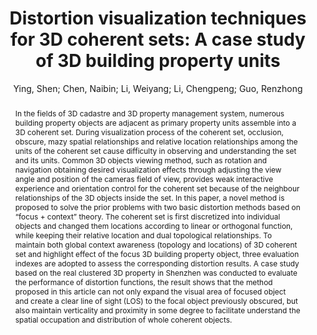 ---
layout: technique
title: "Distortion visualization techniques for 3D coherent sets: A case study of 3D building property units"
classifications:
    system_type: "False"
    technique: "True"
    design_study: "False"
    evaluation: "False"
    data: "False"
    analysis: "False"
    generation: "False"
    curation_and_transformation: "False"
    management: "False"
    modeling: "False"
    urban_analysis: "False"
    visualization: "True"
    sunlight_access: "False"
    wind_ventilation: "False"
    view_impact: "False"
    energy: "False"
    damage_and_disaster_management: "False"
    climate: "False"
    sound: "False"
    property_cadastre: "True"
    others: "False"
    lookup: "False"
    browse: "True"
    locate: "False"
    explore: "False"
    identify: "False"
    compare: "True"
    summarize: "False"
    distribution: "False"
    trends: "False"
    outliers: "False"
    extremes: "False"
    features: "True"
    target_discovery: "False"
    target_access: "True"
    spatial_relation: "True"
    buildings: "True"
    streets: "False"
    nature: "False"
    uniform_discretization: "False"
    structural_subdivision: "True"
    univariate: "False"
    multivariate: "False"
    volumetric: "False"
    temporal: "False"
    sensing: "False"
    statistical: "False"
    simulation_based: "False"
    learning_based: "False"
    surveyed: "False"
    site: "True"
    block: "False"
    multi_block: "False"
    city: "False"
    va_wo_model: "False"
    post_model: "False"
    model_integrated: "False"
    assisted_models: "False"
    overlay: "False"
    embedded: "False"
    linked: "False"
    temporal_jx: "False"
    spatial_jx: "False"
    filter: "False"
    aggregate: "False"
    embed: "False"
    glyphs: "False"
    bar_charts: "False"
    scatterplots: "False"
    matrix: "False"
    parallel_coordinates: "False"
    map_2d: "False"
    map_3d: "False"
    walking: "False"
    steering: "False"
    selection_based: "False"
    manipulation_based: "True"
    distortion: "True"
    ghosting: "False"
    culling: "False"
    birds_view: "False"
    multi_view: "False"
    assisted_steering: "False"
    other: "False"
    vr_cave: "False"
    ar: "False"
    desktop: "True"
    mobile: "False"
    case_study: "True"
    user_study: "False"
    statistical_evaluation: "False"
    expert_interviews: "False"
key: "GWD775UL"
item_type: "journalArticle"
publication_year: "2019"
author: "Ying, Shen; Chen, Naibin; Li, Weiyang; Li, Chengpeng; Guo, Renzhong"
publication_title: "Computers, Environment and Urban Systems"
isbn: "nan"
issn: "01989715"
doi: "10.1016/j.compenvurbsys.2019.101382"
url_paper: "https://linkinghub.elsevier.com/retrieve/pii/S0198971519301401"
abstract_note: "nan"
date_added: "2023-01-30 00:09:25"
date_modified: "2023-01-30 00:09:25"
access_date: "2023-01-30 00:09:25"
pages: "101382"
num_pages: "nan"
issue: "nan"
volume: "78.0"
number_of_volumes: "nan"
journal_abbreviation: "Computers, Environment and Urban Systems"
short_title: "Distortion visualization techniques for 3D coherent sets"
series: "nan"
series_number: "nan"
series_text: "nan"
series_title: "nan"
publisher: "nan"
place: "nan"
language: "en"
rights: "nan"
type: "nan"
archive: "nan"
archive_location: "nan"
library_catalog: "DOI.org (Crossref)"
call_number: "nan"
extra: "nan"
notes: "nan"
link_attachments: "nan"
manual_tags: "nan"
automatic_tags: "nan"
editor: "nan"
series_editor: "nan"
translator: "nan"
contributor: "nan"
attorney_agent: "nan"
book_author: "nan"
cast_member: "nan"
commenter: "nan"
composer: "nan"
cosponsor: "nan"
counsel: "nan"
interviewer: "nan"
producer: "nan"
recipient: "nan"
reviewed_author: "nan"
scriptwriter: "nan"
words_by: "nan"
guest: "nan"
number: "nan"
edition: "nan"
running_time: "nan"
scale: "nan"
medium: "nan"
artwork_size: "nan"
filing_date: "nan"
application_number: "nan"
assignee: "nan"
issuing_authority: "nan"
country: "nan"
meeting_name: "nan"
conference_name: "nan"
court: "nan"
references: "nan"
reporter: "nan"
legal_status: "nan"
priority_numbers: "nan"
programming_language: "nan"
version: "nan"
system: "nan"
code: "nan"
code_number: "nan"
section: "nan"
session: "nan"
committee: "nan"
history: "nan"
legislative_body: "nan"
abstract: "In the fields of 3D cadastre and 3D property management system, numerous building property objects are adjacent as primary property units assemble into a 3D coherent set. During visualization process of the coherent set, occlusion, obscure, mazy spatial relationships and relative location relationships among the units of the coherent set cause difficulty in observing and understanding the set and its units. Common 3D objects viewing method, such as rotation and navigation obtaining desired visualization effects through adjusting the view angle and position of the cameras field of view, provides weak interactive experience and orientation control for the coherent set because of the neighbour relationships of the 3D objects inside the set. In this paper, a novel method is proposed to solve the prior problems with two basic distortion methods based on “focus + context” theory. The coherent set is first discretized into individual objects and changed them locations according to linear or orthogonal function, while keeping their relative location and dual topological relationships. To maintain both global context awareness (topology and locations) of 3D coherent set and highlight effect of the focus 3D building property object, three evaluation indexes are adopted to assess the corresponding distortion results. A case study based on the real clustered 3D property in Shenzhen was conducted to evaluate the performance of distortion functions, the result shows that the method proposed in this article can not only expand the visual area of focused object and create a clear line of sight (LOS) to the focal object previously obscured, but also maintain verticality and proximity in some degree to facilitate understand the spatial occupation and distribution of whole coherent objects."
---